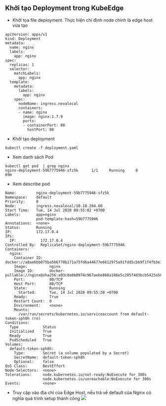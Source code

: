 ## Khởi tạo Deployment trong KubeEdge

- Khởi tọa file deployment. Thực hiện chỉ định node chính là edge host vừa tạo

```
apiVersion: apps/v1
kind: Deployment
metadata:
  name: nginx
  labels:
    app: nginx
spec:
  replicas: 1
  selector:
    matchLabels:
      app: nginx
  template:
    metadata:
      labels:
        app: nginx
    spec:
      nodeName: ingress.novalocal
      containers:
      - name: nginx
        image: nginx:1.7.9
        ports:
        - containerPort: 80
          hostPort: 80
```

- Khởi tạo deployment
```
kubectl create -f deployment.yaml

```

- Xem danh sách Pod
```
kubectl get pod  | grep nginx
nginx-deployment-59b7775946-sfz5k      1/1     Running     0          69m

```

- Xem describe pod
```
Name:         nginx-deployment-59b7775946-sfz5k
Namespace:    default
Priority:     0
Node:         ingress.novalocal/10.10.204.60
Start Time:   Tue, 14 Jul 2020 09:55:02 +0700
Labels:       app=nginx
              pod-template-hash=59b7775946
Annotations:  <none>
Status:       Running
IP:           172.17.0.4
IPs:
  IP:           172.17.0.4
Controlled By:  ReplicaSet/nginx-deployment-59b7775946
Containers:
  nginx:
    Container ID:   docker://a8ae6bb075ba566770b171a75fd6a44677e6612975a91fdd5cbb9f1f4fb3e13b
    Image:          nginx
    Image ID:       docker-pullable://nginx@sha256:a93c8a0b0974c967aebe868a186e5c205f4d3bcb5423a56559f2f9599074bbcd
    Port:           80/TCP
    Host Port:      80/TCP
    State:          Running
      Started:      Tue, 14 Jul 2020 09:55:20 +0700
    Ready:          True
    Restart Count:  0
    Environment:    <none>
    Mounts:
      /var/run/secrets/kubernetes.io/serviceaccount from default-token-sph8h (ro)
Conditions:
  Type           Status
  Initialized    True
  Ready          True
  PodScheduled   True
Volumes:
  default-token-sph8h:
    Type:        Secret (a volume populated by a Secret)
    SecretName:  default-token-sph8h
    Optional:    false
QoS Class:       BestEffort
Node-Selectors:  <none>
Tolerations:     node.kubernetes.io/not-ready:NoExecute for 300s
                 node.kubernetes.io/unreachable:NoExecute for 300s
Events:          <none>

```

- Truy cập vào địa chỉ của Edge Host, nếu trả về default của Nginx có nghĩa quá trình setup thành công
![](https://i.imgur.com/YbbMXbQ.png)